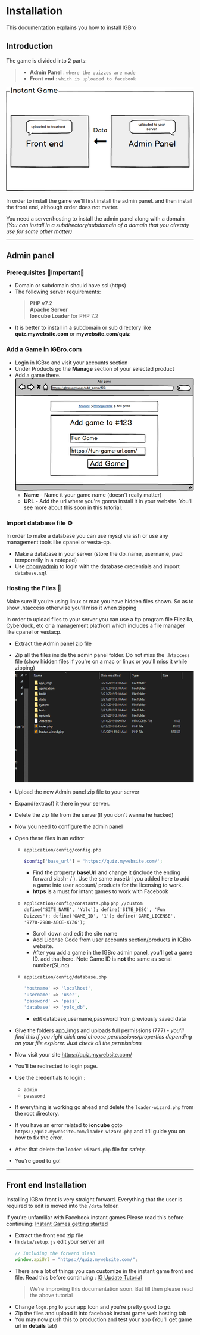 # Installation

This documentation explains you how to install IGBro

## Introduction


The game is divided into 2 parts:
> - **Admin Panel** : `where the quizzes are made`
> - **Front end** : `which is uploaded to facebook`

![Demo](../images/igdemo.png)

In order to install the game we'll first install the admin panel.
and then install the front end, although order does not matter.

You need a server/hosting to install the admin panel along with a domain *(You can install in a subdirectory/subdomain of a domain that you already use for some other matter)*

<hr>

## Admin panel


### Prerequisites 🌟Important🌟
-	Domain or subdomain should have ssl (https)
-	The following server requirements:
    > **PHP v7.2** <br>
    > **Apache Server** <br>
    > **Ioncube Loader** for PHP 7.2
-	It is better to install in a subdomain or sub directory like **quiz.mywebsite.com** or **mywebsite.com/quiz**

### Add a Game in IGBro.com
-   Login in IGBro and visit your accounts section
-   Under Products go the **Manage** section of your selected product
-   Add a game there.
    ![Demo](../images/addgame.png)
    -   **Name** - Name it your game name (doesn't really matter)
    -   **URL** - Add the url where you're gonna install it in your website. You'll see more about this soon in this tutorial.



### Import database file ⚙️

In order to make a database you can use mysql via ssh or use any management tools like cpanel or vesta-cp.

-	Make a database in your server (store the db_name, username, pwd temporarily in a notepad)
-	Use [phpmyadmin](https://phpmyadmin.net)  to login with the database credentials and import `database.sql`



### Hosting the Files 📁 

Make sure if you’re using linux or mac you have hidden files shown. So as to show .htaccess otherwise you’ll miss it when zipping

In order to upload files to your server you can use a ftp program file Filezilla, Cyberduck, etc or a management platfrom which includes a file manager like cpanel or vestacp.

-   Extract the Admin panel zip file
-   Zip all the files inside the admin panel folder. Do not miss the `.htaccess` file (show hidden files if you're on a mac or linux or you'll miss it while zipping)
![zip all files](../images/zipallfiles.gif)
-	Upload the new Admin panel zip file to your server
-	Expand(extract) it there in your server. 
-	Delete the zip file from the server(If you don’t wanna he hacked)
-   Now you need to configure the admin panel
-	Open these files in an editor
    -	`application/config/config.php`
        ```php
        $config['base_url'] = 'https://quiz.mywebsite.com/';

        ```
        -	Find the property **baseUrl** and change it (include the ending forward slash- / ). Use the same baseUrl you added here to add a game into user account/ products for the licensing to work.
        -	**https** is a must for intant games to work with Facebook

    -	`application/config/constants.php`
            ```php
            //custom
            define('SITE_NAME', 'Yolo');
            define('SITE_DESC', 'Fun Quizzes');
            define('GAME_ID', '1');
            define('GAME_LICENSE', '9778-2988-ABCE-XYZ6');
            ```
        -	Scroll down and edit the site name
        -	Add License Code from user accounts section/products in IGBro website. 
        -	After you add a game in the IGBro admin panel, you'll get a game ID. add that here. Note Game ID is **not** the same as serial number(SL.no)

    -	`application/config/database.php`
        ```php
        'hostname' => 'localhost',
        'username' => 'user',
        'password' => 'pass',
        'database' => 'yolo_db',
        ```
        -	edit database,username,password from previously saved data
-	Give the folders app_imgs and uploads full permissions (777) \- *you'll find this if you right click and choose permissions/properties depending on your file explorer. Just check all the permissions*
-	Now visit your site https://quiz.mywebsite.com/ 
-	You’ll be redirected to login page.
-	Use the credentials to login  :
    -	`admin`
    -	`password`

-   If everything is working go ahead and delete the `loader-wizard.php` from the root directory.
-   If you have an error related to **ioncube** goto `https://quiz.mywebsite.com/loader-wizard.php` and it'll guide you on how to fix the error.
-   After that delete the `loader-wizard.php` file for safety.
-   You're good to go!


<hr>


## Front end Installation


Installing IGBro front is very straight forward. Everything that the user is required to edit is moved into the `/data` folder.

If you're unfamiliar with Facebook instant games Please read this before continuing: [Instant Games getting started](/start/)

-   Extract the front end zip file
-   In `data/setup.js` edit your server url
    ```js
    // Including the forward slash
    window.apiUrl = "https://quiz.mywebsite.com/";  
    ```
-   There are a lot of things you can customize in the instant game front end file. Read this before continuing : [IG Update Tutorial](https://paper.dropbox.com/doc/YOLO-Front-End-V4-Update--PsNcRlsS70wK6vmckPRXI)
    >We're improving this documentation soon. But till then please read the above tutorial
-   Change `logo.png` to your app Icon and you're pretty good to go.
-   Zip the files and upload it into facebook instant game web hosting tab
-   You may now push this to production and test your app (You'll get game url in **details** tab)
